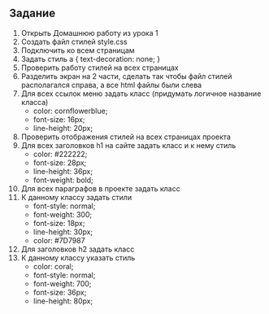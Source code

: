 ## Задание
1. Открыть Домашнюю работу из урока 1
2. Создать файл стилей style.css
3. Подключить ко всем страницам
4. Задать стиль
a {
text-decoration: none;
}
5. Проверить работу стилей на всех страницах
6. Разделить экран на 2 части, сделать так чтобы файл стилей располагался
справа, а все html файлы были слева
7. Для всех ссылок меню задать класс (придумать логичное название класса)
   - color: cornflowerblue;
   - font-size: 16px;
   - line-height: 20px;
8. Проверить отображения стилей на всех страницах проекта
9. Для всех заголовков h1 на сайте задать класс и к нему стиль
    - color: #222222;
    - font-size: 28px;
    - line-height: 36px;
    - font-weight: bold;
10. Для всех параграфов в проекте задать класс
11. К данному классу задать стили
    - font-style: normal;
    - font-weight: 300;
    - font-size: 18px;
    - line-height: 30px;
    - color: #7D7987
12. Для заголовков h2 задать класс
13. К данному классу указать стиль
    - color: coral;
    - font-style: normal;
    - font-weight: 700;
    - font-size: 36px;
    - line-height: 80px;
